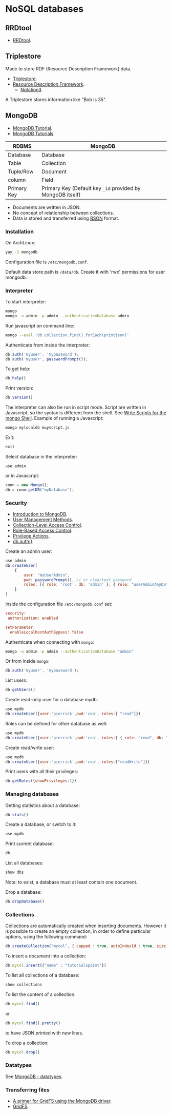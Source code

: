 <!-- vimvars: b:markdown_embedded_syntax={'sh':'bash','js':'javascript'} -->
# NoSQL databases

## RRDtool

 * [RRDtool](https://en.wikipedia.org/wiki/RRDtool).

## Triplestore

Made to store RDF (Resource Description Framework) data.

 * [Triplestore](https://en.wikipedia.org/wiki/Triplestore).
 * [Resource Description Framework](https://en.wikipedia.org/wiki/Resource_Description_Framework).
   - [Notation3](https://en.wikipedia.org/wiki/Notation3).

A Triplestore stores information like "Bob is 35".

## MongoDB

 * [MongoDB Tutorial](https://www.tutorialspoint.com/mongodb/).
 * [MongoDB Tutorials](https://docs.mongodb.com/manual/tutorial/).

RDBMS       | MongoDB
----------- | -------
Database    | Database
Table       | Collection
Tuple/Row   | Document
column      | Field
Primary Key | Primary Key (Default key `_id` provided by MongoDB itself)

 * Documents are written in JSON.
 * No concept of relationship between collections.
 * Data is stored and transferred using [BSON](https://fr.wikipedia.org/wiki/BSON) format.

### Installation

On ArchLinux:
```sh
yay -S mongodb
```

Configuration file is `/etc/mongodb.conf`.

Default data store path is `/data/db`. Create it with 'rwx' permissions for user mongodb.

### Interpreter

To start interpreter:
```sh
mongo
mongo -u admin -p admin --authenticationDatabase admin
```

Run javascript on command line:
```sh
mongo --eval 'db.collection.find().forEach(printjson)'
```

Authenticate from inside the interpreter:
```js
db.auth('myuser', 'mypassword');
db.auth('myuser', passwordPrompt());
```

To get help:
```js
db.help()
```

Print version:
```js
db.version()
```

The interpreter can also be run in script mode. Script are written in Javascript, so the syntax is different from the shell.
See [Write Scripts for the mongo Shell](https://docs.mongodb.com/manual/tutorial/write-scripts-for-the-mongo-shell/).
Example of running a Javascript:
```bash
mongo mylocaldb muyscript.js
```

Exit:
```js
exit
```

Select database in the interpreter:
```
use admin
```
or in Javascript:
```js
conn = new Mongo();
db = conn.getDB("myDatabase");
```

### Security

 * [Introduction to MongoDB](https://docs.mongodb.com/manual/introduction/).
 * [User Management Methods](https://docs.mongodb.com/manual/reference/method/js-user-management/).
 * [Collection-Level Access Control](https://docs.mongodb.com/manual/core/collection-level-access-control/).
 * [Role-Based Access Control](https://docs.mongodb.com/manual/core/authorization/).
 * [Privilege Actions](https://docs.mongodb.com/manual/reference/privilege-actions/).
 * [db.auth()](https://docs.mongodb.com/manual/reference/method/db.auth/).

Create an admin user:
```js
use admin
db.createUser(
	{
		user: "myUserAdmin",
		pwd: passwordPrompt(), // or cleartext password
		roles: [{ role: 'root', db: 'admin' }, { role: "userAdminAnyDatabase", db: "admin" }, "readWriteAnyDatabase" ]
	}
)
```

Inside the configuration file `/etc/mongodb.conf` set:
```cfg
security:
 authorization: enabled

setParameter:
  enableLocalhostAuthBypass: false
```

Authenticate when connecting with `mongo`:
```bash
mongo -u admin -p admin --authenticationDatabase "admin"
```
Or from inside `mongo`:
```js
db.auth('myuser', 'mypassword');
```

List users:
```js
db.getUsers()
```

Create read-only user for a database mydb:
```js
use mydb
db.createUser({user:'pierrick',pwd:'cea', roles:[ "read"]})
```
Roles can be defined for other database as well:
```js
use mydb
db.createUser({user:'pierrick',pwd:'cea', roles:[ { role: "read", db: "fake_exhalobase"}]})
```

Create read/write user:
```js
use mydb
db.createUser({user:'pierrick',pwd:'cea', roles:["readWrite"]})
```

Print users with all their privileges:
```js
db.getRoles({showPrivileges:1})
```

### Managing databases

Getting statistics about a database:
```js
db.stats()
```

Create a database, or switch to it:
```js
use mydb
```

Print current database:
```js
db
```

List all databases:
```js
show dbs
```
Note: to exist, a database must at least contain one document.

Drop a database:
```js
db.dropDatabase()
```

### Collections

Collections are automatically created when inserting documents. However it is possible to create an empty collection, in order to define particular options, using the following command:
```js
db.createCollection("mycol", { capped : true, autoIndexId : true, size : 6142800, max : 10000 } )
```

To insert a document into a collection:
```js
db.mycol.insert({"name" : "tutorialspoint"})
```

To list all collections of a database:
```js
show collections
```

To list the content of a collection:
```js
db.mycol.find()
```
or
```js
db.mycol.find().pretty()
```
to have JSON printed with new lines.

To drop a collection:
```js
db.mycol.drop()
```

### Datatypes

See  [MongoDB - datatypes](https://www.tutorialspoint.com/mongodb/mongodb_datatype.htm).

### Transferring files

 * [A primer for GridFS using the MongoDB driver](http://mongodb.github.io/node-mongodb-native/api-articles/nodekoarticle2.html).
 * [GridFS](https://docs.mongodb.com/manual/core/gridfs/).
